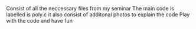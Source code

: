 Consist of all the neccessary files from my seminar 
The main code is labelled is poly.c
it also consist of additonal photos to explain the code 
Play with the code and have fun 
